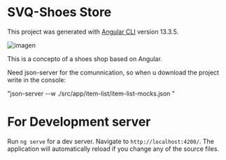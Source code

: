 # SVQ-Shoes Store

This project was generated with [Angular CLI](https://github.com/angular/angular-cli) version 13.3.5.

![imagen](https://i.imgur.com/Ab2spgX.png)

This is a concepto of a shoes shop based on Angular.

Need json-server for the comunnication, so when u download the project write in the console:

"json-server --w ./src/app/item-list/item-list-mocks.json " 

# For Development server

Run `ng serve` for a dev server. Navigate to `http://localhost:4200/`. The application will automatically reload if you change any of the source files.

